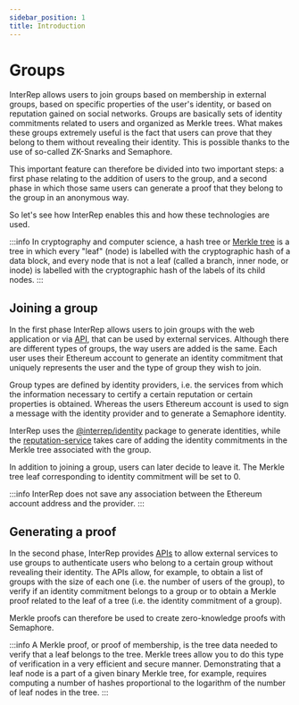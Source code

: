 ```yaml
---
sidebar_position: 1
title: Introduction
---
```


# Groups

InterRep allows users to join groups based on membership in external groups, based on specific properties of the user's identity, or based on reputation gained on social networks. Groups are basically sets of identity commitments related to users and organized as Merkle trees. What makes these groups extremely useful is the fact that users can prove that they belong to them without revealing their identity. This is possible thanks to the use of so-called ZK-Snarks and Semaphore.

This important feature can therefore be divided into two important steps: a first phase relating to the addition of users to the group, and a second phase in which those same users can generate a proof that they belong to the group in an anonymous way.

So let's see how InterRep enables this and how these technologies are used.

:::info
In cryptography and computer science, a hash tree or [Merkle tree](https://en.wikipedia.org/wiki/Merkle_tree) is a tree in which every "leaf" (node) is labelled with the cryptographic hash of a data block, and every node that is not a leaf (called a branch, inner node, or inode) is labelled with the cryptographic hash of the labels of its child nodes.
:::

## Joining a group

In the first phase InterRep allows users to join groups with the web application or via [API](/api#apigroupsprovidernameidentitycommitment), that can be used by external services. Although there are different types of groups, the way users are added is the same. Each user uses their Ethereum account to generate an identity commitment that uniquely represents the user and the type of group they wish to join.

Group types are defined by identity providers, i.e. the services from which the information necessary to certify a certain reputation or certain properties is obtained. Whereas the users Ethereum account is used to sign a message with the identity provider and to generate a Semaphore identity.

InterRep uses the [@interrep/identity](https://github.com/InterRep/interrep.js/tree/main/packages/identity) package to generate identities, while the [reputation-service](https://github.com/InterRep/reputation-service) takes care of adding the identity commitments in the Merkle tree associated with the group.

In addition to joining a group, users can later decide to leave it. The Merkle tree leaf corresponding to identity commitment will be set to 0.

:::info
InterRep does not save any association between the Ethereum account address and the provider.
:::

## Generating a proof

In the second phase, InterRep provides [APIs](/api#groups) to allow external services to use groups to authenticate users who belong to a certain group without revealing their identity. The APIs allow, for example, to obtain a list of groups with the size of each one (i.e. the number of users of the group), to verify if an identity commitment belongs to a group or to obtain a Merkle proof related to the leaf of a tree (i.e. the identity commitment of a group).

Merkle proofs can therefore be used to create zero-knowledge proofs with Semaphore.

:::info
A Merkle proof, or proof of membership, is the tree data needed to verify that a leaf belongs to the tree. Merkle trees allow you to do this type of verification in a very efficient and secure manner. Demonstrating that a leaf node is a part of a given binary Merkle tree, for example, requires computing a number of hashes proportional to the logarithm of the number of leaf nodes in the tree.
:::

